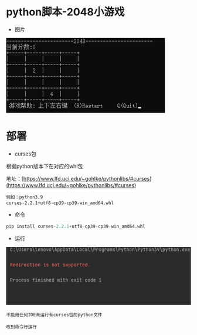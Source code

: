 # python脚本-2048小游戏

- 图片

![](images/1.png)

# 部署

- curses包

根据python版本下在对应的whl包

地址：[https://www.lfd.uci.edu/~gohlke/pythonlibs/#curses](https://www.lfd.uci.edu/~gohlke/pythonlibs/#curses)

```
例如：python3.9
curses-2.2.1+utf8-cp39-cp39-win_amd64.whl
```

- 命令
```python
pip install curses-2.2.1+utf8-cp39-cp39-win_amd64.whl
```

- 运行

![](images/2.png)
```
不能用任何IDE来运行有curses包的python文件

改到命令行运行
```
